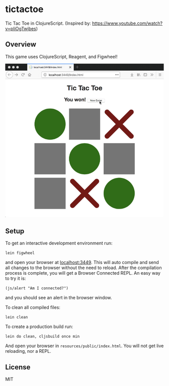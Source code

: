 # tictactoe

Tic Tac Toe in ClojureScript. (Inspired by: https://www.youtube.com/watch?v=pIiOgTwjbes)

## Overview

This game uses ClojureScript, Reagent, and Figwheel!

![alt screencast](screencast.gif)

## Setup

To get an interactive development environment run:

    lein figwheel

and open your browser at [localhost:3449](http://localhost:3449/).
This will auto compile and send all changes to the browser without the
need to reload. After the compilation process is complete, you will
get a Browser Connected REPL. An easy way to try it is:

    (js/alert "Am I connected?")

and you should see an alert in the browser window.

To clean all compiled files:

    lein clean

To create a production build run:

    lein do clean, cljsbuild once min

And open your browser in `resources/public/index.html`. You will not
get live reloading, nor a REPL. 

## License

MIT
